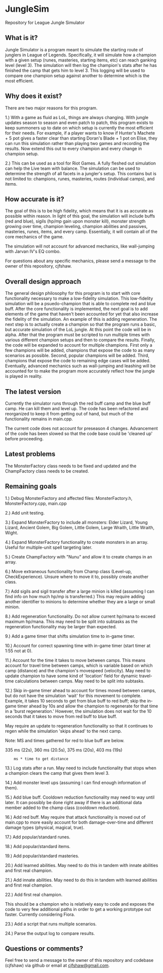 JungleSim
=========

Repository for League Jungle Simulator



What is it?
--------------------------------------------
Jungle Simulator is a program meant to simulate the starting route of junglers in League of Legends.  Specifically, it will simulate how a champion with a given setup (runes, masteries, starting items, etc) can reach ganking level (level 3).  The simulation will then log the champion's stats after he has finished the camp that gets him to level 3.  This logging will be used to compare one champion setup against another to determine which is the most efficient.



Why does it exist?
--------------------------------------------
There are two major reasons for this program.

1.) With a game as fluid as LoL, things are always changing.  With jungle updates season to season and even patch to patch, this program exists to keep summoners up to date on which setup is currently the most efficient for their needs.  For example, if a player wants to know if Hunter's Machete + 5 pot gives a faster clear than starting Doran's Blade + 1 pot on Elise, they can run this simulation rather than playing two games and recording the results.  Now extend this out to every champion and every change in champion setup.

2.) This can be used as a tool for Riot Games.  A fully fleshed out simulation can help the Live team with balance.  The simulation can be used to determine the strength of all facets in a jungler's setup.  This contains but is not limited to: champions, runes, masteries, routes (individual camps), and items.



How accurate is it?
--------------------------------------------
The goal of this is to be high fidelity, which means that it is as accurate as possible within reason.  In light of this goal, the simulation will include buffs (red and blue), sigils (hp/mp gain upon monster kill), monster strength growing over time, champion leveling, champion abilities and passives, masteries, runes, items, and every camp.  Essentially, it will contain all of the core mechanics of the game.

The simulation will not account for advanced mechanics, like wall-jumping with Jarvan IV's EQ combo.

For questions about any specific mechanics, please send a message to the owner of this repository, cjfshaw.



Overall design approach
---------------------------------------------
The general design philosophy for this program is to start with core functionality necessary to make a low-fidelity simulation.  This low-fidelity simulation will be a psuedo-champion that is able to complete red and blue buff.  After the core functionality is implemented, the next goal is to add elements of the game that haven't been accounted for yet that also increase the fidelity of the simulation.  An example of this is adding regeneration.  The next step is to actually create a champion so that the program runs a basic, but accurate simulation of the LoL jungle.  At this point the code will be in alpha.  After that the program must be scripted to run multiple times with various different champion setups and then to compare the results.  Finally, the code will be expanded to account for multiple champions.  First only a few champions will be added, champions that expose the code to as many scenarios as possible.  Second, popular champions will be added.  Third, champions that expose the code to remaining edge cases will be added.  Eventually, advanced mechanics such as wall-jumping and leashing will be accounted for to make the program more accurately reflect how the jungle is played in reality.



The latest version
--------------------------------------------
Currently the simulator runs through the red buff camp and the blue buff camp.  He can kill them and level up.  The code has been refactored and reorganized to keep it from getting out of hand, but much of the functionality remains in main.cpp.

The current code does not account for preseason 4 changes.  Advancement of the code has been slowed so that the code base could be 'cleaned up' before proceeding.



Latest problems
--------------------------------------------
The MonsterFactory class needs to be fixed and updated and the ChampFactory class needs to be created.



Remaining goals
--------------------------------------------

1.) Debug MonsterFactory and affected files: MonsterFactory.h, MonsterFactory.cpp, main.cpp

2.) Add unit testing.

3.) Expand MonsterFactory to include all monsters: Elder Lizard, Young Lizard, Ancient Golem, Big Golem, Little Golem, Large Wraith, Little Wraith, Wight.

4.) Expand MonsterFactory functionality to create monsters in an array.  Useful for multiple-unit spell targeting later.

5.) Create ChampFactory with "Nunu" and allow it to create champs in an array.

6.) Move extraneous functionality from Champ class (Level-up, CheckExperience).  Unsure where to move it to, possibly create another class.

7.) Add sigils and sigil transfer after a large minion is killed (assuming I can find info on how much hp/mp is transferred.)  This may require adding another identifier to minions to determine whether they are a large or small minion.

8.) Add regeneration functionality.  Do not allow current hp/mana to exceed maximum hp/mana.  This may need to be split into subtasks as the regeneration functionality may be larger than expected.

9.) Add a game timer that shifts simulation time to in-game timer.

10.) Account for correct spawning time with in-game timer (start timer at 1:55 not at 0).

11.) Account for the time it takes to move between camps.  This means account for travel time between camps, which is variable based on which camp (distance) and the champion's movespeed (velocity).  May need to update champion to have some kind of 'location' field for dynamic travel-time calculations between camps.  May need to be split into subtasks.

12.) Skip in-game timer ahead to account for times moved between camps, but do not have the simulation 'wait' for this movement to complete.  Example, it takes 10 seconds to get from blue buff to red buff; skip the in-game timer ahead by 10s and allow the champion to regenerate for that time in a 'burst regeneration.'  However, the simulation does not wait for the 10 seconds that it takes to move from red buff to blue buff. 

May require an update to regeneration functionality so that it continues to regen while the simulation 'skips ahead' to the next camp.

Note: MS and times gathered for red to blue buff are below.

335 ms (22s), 360 ms (20.5s), 375 ms (20s), 403 ms (19s)

		ms * time to get distance

13.) Log stats after a run.  May need to include functionality that stops when a champion clears the camp that gives them level 3.

14.) Add monster level ups (assuming I can find enough information of them).

15.) Add blue buff.  Cooldown reduction functionality may need to way until later.  It can possibly be done right away if there is an additional data member added to the champ class (cooldown reduction).

16.) Add red buff. May require that attack functionality is moved out of main.cpp to more easily account for both damage-over-time and different damage types (physical, magical, true).

17.) Add popular/standard runes.

18.) Add popular/standard items.

19.) Add popular/standard masteries.

20.) Add learned abilities. May need to do this in tandem with innate abilities and first real champion.

21.) Add innate abilities. May need to do this in tandem with learned abilities and first real champion.

22.) Add first real champion.

This should be a champion who is relatively easy to code and exposes the code to very few additional paths in order to get a working prototype out faster.  Currently considering Fiora.

23.) Add a script that runs multiple scenarios.

24.) Parse the output log to compare results.



Questions or comments?
--------------------------------------------
Feel free to send a message to the owner of this repository and codebase (cjfshaw) via github or email at cjfshaw@gmail.com.

